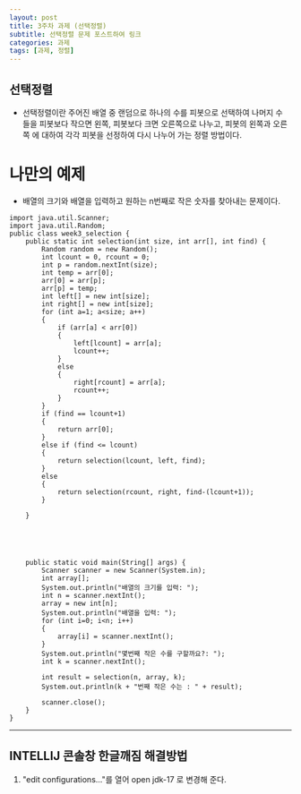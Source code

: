 ```yaml
---
layout: post
title: 3주차 과제 (선택정렬)
subtitle: 선택정렬 문제 포스트하여 링크
categories: 과제
tags: [과제, 정렬]
---
```

## 선택정렬
* 선택정렬이란 주어진 배열 중 랜덤으로 하나의 수를 피봇으로 선택하여 나머지 수 들을 피봇보다 작으면 왼쪽, 피봇보다 크면 오른쪽으로 나누고, 피봇의 왼쪽과 오른쪽 에 대하여 각각 피봇을 선정하여 다시 나누어 가는 정렬 방법이다.

# 나만의 예제
* 배열의 크기와 배열을 입력하고 원하는 n번째로 작은 숫자를 찾아내는 문제이다.
```
import java.util.Scanner;
import java.util.Random;
public class week3_selection {
    public static int selection(int size, int arr[], int find) {
        Random random = new Random();
        int lcount = 0, rcount = 0;
        int p = random.nextInt(size);
        int temp = arr[0];
        arr[0] = arr[p];
        arr[p] = temp;
        int left[] = new int[size];
        int right[] = new int[size];
        for (int a=1; a<size; a++)
        {
            if (arr[a] < arr[0])
            {
                left[lcount] = arr[a];
                lcount++;
            }
            else
            {
                right[rcount] = arr[a];
                rcount++;
            }
        }
        if (find == lcount+1)
        {
            return arr[0];
        }
        else if (find <= lcount)
        {
            return selection(lcount, left, find);
        }
        else
        {
            return selection(rcount, right, find-(lcount+1));
        }

    }





    public static void main(String[] args) {
        Scanner scanner = new Scanner(System.in);
        int array[];
        System.out.println("배열의 크기를 입력: ");
        int n = scanner.nextInt();
        array = new int[n];
        System.out.println("배열을 입력: ");
        for (int i=0; i<n; i++)
        {
            array[i] = scanner.nextInt();
        }
        System.out.println("몇번째 작은 수를 구할까요?: ");
        int k = scanner.nextInt();

        int result = selection(n, array, k);
        System.out.println(k + "번째 작은 수는 : " + result);

        scanner.close();
    }
}
```
---
## INTELLIJ 콘솔창 한글깨짐 해결방법
1. "edit configurations..."를 열어 open jdk-17 로 변경해 준다.